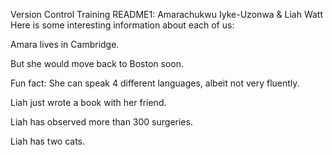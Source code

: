 Version Control Training README1: Amarachukwu Iyke-Uzonwa & Liah Watt
Here is some interesting information about each of us: 

Amara lives in Cambridge.

But she would move back to Boston soon.

Fun fact: She can speak 4 different languages, albeit not very fluently.


Liah just wrote a book with her friend. 

Liah has observed more than 300 surgeries.

Liah has two cats. 


